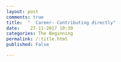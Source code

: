 ```yaml
---
layout: post
comments: true
title:  "  Career- Contributing directly"
date:    27-11-2017 19:39
categories: The Beginning
permalink: /:title.html
published: False

---
```


<!--

### right approach for you?

>The first thing to note is that these four approaches are not exclusive, and you can do more than one at the same time. For instance, a teacher helps their students (direct impact), but could also develop new educational techniques (research) or tell their students about pressing problems (advocacy). We know a teacher who did private tutoring in order to donate more (earning to give). As we’ve seen, often your impact is more about how you use your position than the position itself. This means, you’ll want to look for the positions that offer the best balance of ways to contribute directly, through advocacy and through donations. In our career reviews, we assess each path on these three ways of contributing.

>Third, do something where you have the chance to excel. Throughout this article, there is a vital general principle to bear in mind: the most successful people in a field have far more impact than the typical career.

>Just as we saw with choosing a problem, this means the most effective approach for you will be something you enjoy, that motivates you, and is a good fit for your skills. We sometimes come across people tempted to do a job they’d hate in order to have more impact. That’s likely a bad idea, since they’ll just burn out. Their example could also discourage others from doing good.

>An outstanding charity worker will likely do more good than a mediocre engineer earning to give, and the reverse is also true.

>On the other hand, as we’ve seen, people often underestimate how easily they can become interested in new jobs.

>If you already have expertise in an area, then that should also be factored in. We have more specific advice broken down by area here, as well as in the career reviews and problem profiles.
http://wiki.80000hours.org/index.php/Advice_by_expertise

### summary

Moreover, if you focus on the approaches that are best suited to the problems you want to solve and where you have the best personal fit, you can do even more good again. And you can do this while having a more satisfying career too.


#### things i could do

1. Plan a career in managing founding companies.

My friend in holland does things like this. Once he hits his success, I will get involved with him. Even for earning-to-give, founding and making money seems to be an option. He has soms contacts in india, who I should meet just to get an idea of what would be possible, if I can start as an apprentice/mentee to someone killing it in business.

2. Data science
3. Economics degree and then normal job

Taking a normal job after such a jump seems pointless. As DS seems to be much more viable option withe more money in it.

4. Economics degree and then a job in the NGO's
This makes sense. Seems to be the need of the hour for the NGO's

5. My current job as an engineer in the precision industry.
Not sure about the career capital I have earned and how it will be useful in non-research based precision industries.
More over the growth in this part of the country seems really slow. For example, someone I know working in paypal, got an untimely bonus of 10k$. What! Doens't happen ever in holland.

At the very least need to look at gaining diff career capital and moving to the US

6. Other options could be to do an MBA/finance degree and try getting into Dubai

I have heard stories where people did philosophy phd and who started working in a finance firm donating about a 6 figure salary. So it would be wise to check out their careers or rather what such a career would need.

7. Programming

Something the idea of which feels so awesome. I would love to get into it, but only if this makes sense impact wise.

Don't know how acheivable such a position is especially considering the over crowded and heavy competition for a job.

---
---
[80k-approaches-to-EA]:https://80000hours.org/career-guide/high-impact-jobs/#top
>Apply this to your own career
Before we move on, make an initial short list of high impact careers you could work towards in the long-run. The following steps may help:

Done above

>Decide which two to five problems you think are most pressing.
Find the relevant problem profiles, read the list of career ideas in each profile, and note any that could be a good fit for you.

With Global prio research, careers in research, mathematics and economics seem what is needed. I suppose I could get into each of those, but of course the chance of success and that I am already 26 need to be taken into account. Same with AI and health in poor countries. I have listed some of the profiles I could be doing above.

>Go through the four approaches we covered in this chapter, and list out any other options that could be a good fit for you.
The aim at this point is just to come up with more options. We’ll explain how to further narrow down in an upcoming article.



### Reflection and rant

I am just writing and writing and writing. What is the fucking point. What I want to do is to know reliably what I need to do. The approach on a high level seems alright, but I need to spend time understanding things and classifying thigs. Once I understand the problems or note what each problem needs, I should take a step bakc and evaluate what I can do with specific career options. Maybe I can't get far, but that is what the other parts of the essay are. Right now see your pitfall and see how you can move from there.

Once again, the goal is to first see the topics and what they need. How to get there according to 80k and from there on the feasibility and impact. This was good.

How I will go about the feasibility and impact is fully not clear. That is why I guess I am looking at the impact and induvidual profiles to see if it is going to suit me or not.

Another thing I noticed is that I am doing too much, writing and reading. The task is too tough right now. I also see a certain flow. I was able t work 3 hrs straight, which is pretty decent for my stds. I have never really worked so much. I should look to cash in on this type of work. Come early and start early is the key.No pressure. I want to get work done. There is so much of unknown and so much work to do.

In the sprit of deal that I made, I want to reduce the deal such that I do lesser words when I am having to do research. and also reading 10k is almost impossible and leads stright to failure. However, 6k seeems possible.  In the sprit of the deal, I aproove of these choices as I have clocked good hours.

Another thing I should probably consider is about writing well.


My grade of 7.5/10 for my master thesis is not representative of the work I put in or the success of my project. The research direction didn't come from me, as I barely had experience in it. I trusted the faculty to give me a good assignment. Unfortunately, it was more about taking an idea and implementing it to see if it works. Went quite deep into linear algebra. I did a lot of coding, and read a lot of papers. Did everything I could with my time to solve the issue. I dived heavily into the theory, but unfortunately, I didn't think of some fundamental things that questioned the need of my research or the use of it. My goal was not to do research unfortunately, my goal was to learn from the best and learn as much as I could. I spent several hours a day working on python, I spent several months understanding the fundamentals and why things came about. But I do think I am work slow (citation needed, compared to what?)

My point is I learn quick, I work hard when I have a personal stake in the situation. I am sure I can step up and with long time spent on it I can definitely kill. Every extra hour I spend at work would mean more impact and that would be life, essentially. So great.

My current boss thinks I work fast, I pick up things quickly. He didn't expect me to finish the project I had started at the beginning of the job within one month, but guess what. I stepped in for several projects and delivered results according to him at pretty good speed. From knowing nothing in a project, I have delivered, and I continue to deliver, its everyday bro.



An idea could be during the month that I am in india, I could do a course in economics and a course in data science. I am quite inclined to do these as it would free me from the burden of writing. and I honestly wouldn't mind working on these for 4 hrs a day even. Have some pretty decent deadlines and in those 36 days actually crack something.


So, early career, the ideal is to find a job that offers both impact and career capital, but if forced to choose between the two, lean towards career capital.

This doesn’t mean ignoring social impact – it’s best to stay involved through volunteering, conferences, donating 1-10%, and so on, so you stay motivated and keep learning. And if you come across an especially good opportunity for impact, then it might be better to focus on that. Rather, the question is where to put your focus most of the time.

And thats why we move on to Career capital

---

### Career captial

>The safest jobs are those that involve creativity, high level problem solving, and social intelligence, such as: management, marketing, social work, and engineering.

>In general, the more uncertain you are about the future and your career, the more important it is to gain career capital that’s flexible. One consequence of this is that flexibility is usually most important at the start of your career. At this point you haven’t tried any jobs, so it’s the point when you know the least about what you want to do in the future.

>If you’re really uncertain, then you could make flexible career capital your main focus. As you learn more, you can make your plan more and more targeted. (We’ll cover how to do this in a later article.)

>Just pick an area, perform highly, learn valuable skills, and meet influential people. You’ll end up in a better position than if you try to do a bit of everything and don’t achieve anything.

Consulting jobs

Sales and marketting at ASML?

Investment banking

 If you have relatively good quantitative skills, then consider sales and trading or asset management in investment banking.

>In general, however, we prefer consulting to these options because: (i) it’s growing, whereas these industries are flat and have a worse outlook (ii) it seems to give you a wider range of options (iii) the work is often more engaging at the early levels (though often still boring!) (iv) you get to explore several industries (v) there are better arguments that some parts of law and banking are harmful. Law also requires an expensive up-front investment.

Jack and master of none?

Economics-> one stop option to money, policy, social sciences, academia and social impact

>Dillon couldn’t imagine studying anything except philosophy. Then he found out about the research that shows that our interests can easily change.
https://80000hours.org/career-guide/job-satisfaction/

https://80000hours.org/career-guide/member-stories/dillon-bowen/ very interesting profile!

Programming?

>e know lots of examples of people who started with no technology background, and within six months ended up with highly paid programming jobs they enjoy far more than their old jobs. Programming is also a growing, in-demand skill that can be used in many areas. Bootcamps are intensive, three-month programmes that aim to get you a job as soon as possible.


Speak to rajesh, how to move to US, options to consider, sales and marketting


>But you don’t need to become an entrepreneur. You can build these “soft” aspects of career capital in almost any job if you perform well. Doing great work builds your reputation, and that allows you to make connections with other high achievers. If you push yourself to do great work, then you’ll probably learn more too.

>There are plenty of cases where someone has turned success in one field into success in another by using the reputation and connections they gained. For instance, Sheryl Sandberg started in consulting, then worked in the Treasury, and is now COO at Facebook.

>This means that if you want to build career capital, it’s worth considering any area where you have good fit, even if it doesn’t seem like a good option in general.

>If you care about social impact, then it’s especially useful to have achievements that involve doing good. It’ll mean you meet people who deeply care about social impact, and that will be more useful than knowing lots of accountants.

>Although we like stories of those who achieved apparently instant fame and early success, like the Forbes 30 under 30, they’re not the norm. Besides those who got lucky, behind most great achievements are many years spent diligently building expertise.

Very important! We are looking at years of work.

>We’ve seen people transform their careers by doing things like learning to program, being mentored by the right boss, and going to the right graduate school.

#### Applying to your career

>Go over all the four paths to career capital and ways to gain career capital in any job, and note down three new ways you could gain career capital.


>Can you work at a high-performance, growing organization?

Not sure what is meant by high-performance. One of my friends works in Portugal, in a DS company. The company is growing, as in hiring new people to start branches in other parts of the world. People usually clock 12 hrs per day I heard. Seems to be a high-performance, growing organization. Another company which is into aerospace consulting, which has very few people is growing and expanding in a variety of regions in the world.

Considering the above examples, I am not sure I have the chance to gain career capital in a highperformance organization. My current work is in a startup, which will either be worth billions in 2 years or not at all. There is no high performance. Everyone is relaxed, atleast in my team. It feels like a government company. I spend a good amount of time doing manual labour to collect data, than actually doing some high-level thinking. This seems to be a flag, that I should watch out for, considering I am in my prime and don't want to be part of simple stuff. Although, they are giving me more responsibility with milestones which is making me work harder.

>Do you have a good option for graduate study?

Maybe.  I am referring to doing a Masters. I have already done a masters in TU Delft, in precision engineering. if I need to move to DS, it might be worth considering to do a masters in the US.

>Can you do something that will teach you a valuable skill?

I could do some courses online in CS, DS, and Economics. Doing courses in DS seem to be a nice way to start in other companies.
Same as CS I guess. I have read in the DS profile regarding just a course being enough to start at a DS company.

It could be an option to also look at marketing and sales.

Being social is something I want to be more good at. With women I find it especially hard to make conversations, unless I am inebriated. As I look at the 80k-org website, I get the impression that this (being social) could also help. Keep and maintain contacts.

Maybe I could join the event organizing team in my company, or join some group outside to spurr more social moving.

>Is there an option where you’ll achieve something impressive, especially if relevant to social impact?

Nope.


>What’s the most valuable career capital you already have? Identifying your most valuable career capital can give you clues about what you’ll be best at, and help you to convince employers to hire you. Review each of the categories:
Skills, which you can break down into (i) transferable skills, (ii) knowledge, and (iii) personality traits,

i) Transferable skills: ability to solve problems of all sorts, some trouble shooting experience and giving support to other organizations. Programming skills from 7months of python, some leadership skills from being the chairman of the student board, design for better assembly and function skills, ability to work on unknown problems and come up to speed asap.

ii) knowledge

Design, dynamics, mechanical engineering basically, FEM, programming,

iii)

Social, Leadership (sometimes), obsession over problem at work, punctual, Determination and persistance, Eager and willing to add to my base skills, ability to co-work well. My co-workers like working with me.


Connections

I know almost all the professors in my department really well. Some of them are famous for their work in their respective fields. I know a big guy in Denso Germany, who got me an interview last time, very friendly guy. And some others in my field and my peers. I worked at a startup and know these people quite well. I know my CTO quite well. I am currently discussing with him regarding my milestone for the company. In india I am still connected to my professors from IIT. I know some startup guys from the my time studying gate and being in IIT.

Credentials:
I am a masters degree holder, with a gate rank of 1061 (98.96 percentile), in one of the popular universities in the world.

Acheivements?

Runway:

I have runway for about 6 months and the rest I am using to pay my loan back to my parents. I can store or generate more runway, as required. Although if I needed to take 2 years off, I

If you’re stuck, list out the five achievements you’re most proud of, and ask what they have in common.

If you’re early in your career, take our career quiz. Select “early career” and it’ll mainly rank options by their potential for career capital.
If you’re late in your career, take a look at our advice by area.


Career quiz says....
-->
